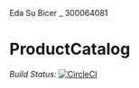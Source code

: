 Eda Su Bicer _ 300064081


# ProductCatalog
*Build Status:*    [![CircleCI](https://circleci.com/gh/SEG2105-uottawa/seg2505-projet-a19-10/tree/master.svg?style=svg&circle-token=ab3f90f7e8ee23d3198540455076f2ff9aa89ebe)](https://circleci.com/gh/SEG2105-uottawa/seg2505-projet-a19-10/tree/master)
